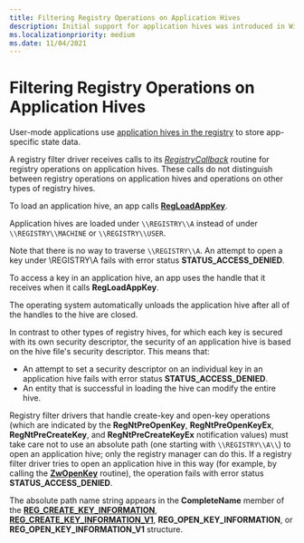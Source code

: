 ```yaml
---
title: Filtering Registry Operations on Application Hives
description: Initial support for application hives was introduced in Windows Vista.
ms.localizationpriority: medium
ms.date: 11/04/2021
---
```


# Filtering Registry Operations on Application Hives

User-mode applications use [application hives in the registry](/windows/win32/sysinfo/registry-hives) to store app-specific state data.

A registry filter driver receives calls to its [*RegistryCallback*](/windows-hardware/drivers/ddi/wdm/nc-wdm-ex_callback_function) routine for registry operations on application hives.
These calls do not distinguish between registry operations on application hives and operations on other types of registry hives.

To load an application hive, an app calls [**RegLoadAppKey**](/windows/win32/api/winreg/nf-winreg-regloadappkeya).

Application hives are loaded under `\\REGISTRY\\A` instead of under `\\REGISTRY\\MACHINE` or `\\REGISTRY\\USER`.

Note that there is no way to traverse `\\REGISTRY\\A`. An attempt to open a key under \\REGISTRY\\A fails with error status **STATUS_ACCESS_DENIED**.

To access a key in an application hive, an app uses the handle that it receives when it calls **RegLoadAppKey**.

The operating system automatically unloads the application hive after all of the handles to the hive are closed.

In contrast to other types of registry hives, for which each key is secured with its own security descriptor, the security of an application hive is based on the hive file's security descriptor.
This means that:

* An attempt to set a security descriptor on an individual key in an application hive fails with error status **STATUS_ACCESS_DENIED**.
* An entity that is successful in loading the hive can modify the entire hive.

Registry filter drivers that handle create-key and open-key operations (which are indicated by the **RegNtPreOpenKey**, **RegNtPreOpenKeyEx**, **RegNtPreCreateKey**, and **RegNtPreCreateKeyEx** notification values) must
 take care not to use an absolute path (one starting with `\\REGISTRY\\A\\`) to open an application hive; only the registry manager can do this.
If a registry filter driver tries to open an application hive in this way (for example, by calling the [**ZwOpenKey**](/windows-hardware/drivers/ddi/wdm/nf-wdm-zwopenkey) routine), the operation fails with
 error status **STATUS_ACCESS_DENIED**.

The absolute path name string appears in the **CompleteName** member of the
 [**REG_CREATE_KEY_INFORMATION**](/windows-hardware/drivers/ddi/wdm/ns-wdm-_reg_create_key_information), [**REG_CREATE_KEY_INFORMATION_V1**](/windows-hardware/drivers/ddi/wdm/ns-wdm-_reg_create_key_information_v1),
 **REG_OPEN_KEY_INFORMATION**, or **REG_OPEN_KEY_INFORMATION_V1** structure.
